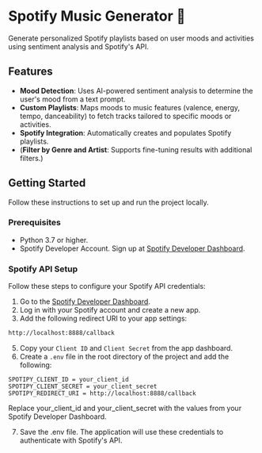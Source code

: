 # Spotify Music Generator 🎵
Generate personalized Spotify playlists based on user moods and activities using sentiment analysis and Spotify's API.

## Features
- **Mood Detection**: Uses AI-powered sentiment analysis to determine the user's mood from a text prompt.
- **Custom Playlists**: Maps moods to music features (valence, energy, tempo, danceability) to fetch tracks tailored to specific moods or activities.
- **Spotify Integration**: Automatically creates and populates Spotify playlists.
- (**Filter by Genre and Artist**: Supports fine-tuning results with additional filters.)

## Getting Started
Follow these instructions to set up and run the project locally.

### Prerequisites
- Python 3.7 or higher.
- Spotify Developer Account. Sign up at [Spotify Developer Dashboard](https://developer.spotify.com/dashboard/).

### Spotify API Setup
Follow these steps to configure your Spotify API credentials:

1. Go to the [Spotify Developer Dashboard](https://developer.spotify.com/dashboard/).
2. Log in with your Spotify account and create a new app.
3. Add the following redirect URI to your app settings:
```bash
http://localhost:8888/callback
```

5. Copy your `Client ID` and `Client Secret` from the app dashboard.
6. Create a `.env` file in the root directory of the project and add the following:
```plaintext
SPOTIPY_CLIENT_ID = your_client_id
SPOTIPY_CLIENT_SECRET = your_client_secret
SPOTIPY_REDIRECT_URI = http://localhost:8888/callback
```

Replace your_client_id and your_client_secret with the values from your Spotify Developer Dashboard.

7. Save the .env file. The application will use these credentials to authenticate with Spotify's API.
